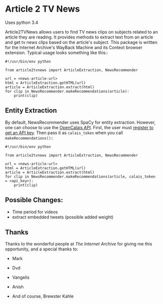 # Article 2 TV News

Uses python 3.4

Article2TVNews allows users to find TV news clips on subjects related
to an article they are reading.  It provides methods to extract text from an
article and get tv news clips based on the article's subject.  This package is
written for the Internet Archive's WayBack Machine and its Context browser
extension. Typical usage looks something like this::

    #!/usr/bin/env python

    from article2tvnews import ArticleExtraction, NewsRecommender

    url = <news-article-url>
    html = ArticleExtraction.getHTML(url)
    article = ArticleExtraction.extract(html)
    for clip in NewsRecommender.makeRecommendations(article):
        print(clip)


## Entity Extraction
By default, NewsRecommender uses SpaCy for entity extraction. However, one can choose to use the [OpenCalais API](http://www.opencalais.com/).  First, the user must [register to get an API key](http://www.opencalais.com/opencalais-api/).  Then pass it as `calais_token` when you call `makeRecommendations()`::

    #!/usr/bin/env python

    from article2tvnews import ArticleExtraction, NewsRecommender

    url = <news-article-url>
    html = ArticleExtraction.getHTML(url)
    article = ArticleExtraction.extract(html)
    for clip in NewsRecommender.makeRecommendations(article, calais_token = <api_key>):
        print(clip)


## Possible Changes:
- Time period for videos
- extract embedded tweets (possible added weight)


## Thanks


Thanks to the wonderful people at *The Internet Archive* for giving me this
opportunity, and a special thanks to:

* Mark

* Dvd

* Vangelis

* Anish

* And of course, Brewster Kahle
